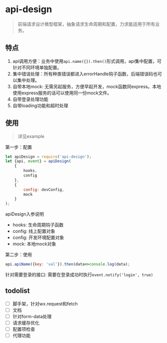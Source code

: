 # api-design

>前端请求设计微型框架，抽象请求生命周期和配置，力求能适用于所有业务。


## 特点
1. api调用方便：业务中使用`api.name({}).then()`形式调用，api集中配置，可针对不同环境单独配置。
2. 集中错误处理：所有种类错误都进入errorHandle钩子函数，后端错误码也可以集中处理。
3. 自带本地mock: 无需另起服务，方便早起开发，mock函数同express。本地使用express服务的话可以使用同一份mock文件。
4. 自带登录处理功能
5. 自带loading功能和超时处理


## 使用
>详见example


第一步：配置

```js
let apiDesign = require('api-design');
let {api, event} = apiDesign(
    {
        hooks,
        config
    },
    {
        config: devConfig,
        mock
    }
);
```


apiDesign入参说明
- hooks: 生命周期钩子函数
- config: 线上配置对象
- config: 开发环境配置对象
- mock: 本地mock对象

第二步：使用

```js
api.apiName({key: 'val'}).then(data=>console.log(data);
```

针对需要登录的接口: 需要在登录成功时执行`event.notify('login', true)`



## todolist

* [ ] 脚手架，针对wx.request和fetch
* [ ] 文档
* [ ] 针对form-data处理
* [ ] 请求缓存优化
* [ ] 配置项检查
* [ ] 代理功能